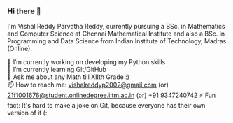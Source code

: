 ### Hi there 👋

I'm Vishal Reddy Parvatha Reddy, currently pursuing a BSc. in Mathematics and Computer Science at Chennai Mathematical Institute and also a BSc. in Programming and Data Science from Indian Institute of Technology, Madras (Online). 

🔭 I’m currently working on developing my Python skills  
🌱 I’m currently learning Git/GitHub  
💬 Ask me about any Math till XIIth Grade :)  
📫 How to reach me: vishalreddyp2002@gmail.com (or) 21f1001676@student.onlinedegree.iitm.ac.in (or) +91 9347240742 
⚡ Fun fact: It's hard to make a joke on Git, because everyone has their own version of it (:
<!--
**VishalReddy2011/VishalReddy2011** is a ✨ _special_ ✨ repository because its `README.md` (this file) appears on your GitHub profile.

Here are some ideas to get you started:

- 🔭 I’m currently working on ...
- 🌱 I’m currently learning ...
- 👯 I’m looking to collaborate on ...
- 🤔 I’m looking for help with ...
- 💬 Ask me about ...
- 📫 How to reach me: ...
- 😄 Pronouns: ...
- ⚡ Fun fact: ...
-->

